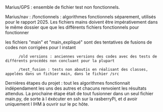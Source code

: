 Marius/GPS : ensemble de fichier test non fonctionnels.


Marius/nav : 
          /fonctionnels : algorithmes fonctionnels séparement, utilisés pour le rapport 2025. Les fichiers mains doivent être impérativement dans le même dossier que
                          que les différents fichiers fonctionnels pour fonctionner
                          
les fichiers "main" et "main_expliqué" sont des tentatives de fusions de codes non corrigées pour l instant
                          
          /old versions : anciennes versions des codes avec des tests de différents procédés non concluant pour la plupart
          
          /test_fusion : tests non aboutis en réalisant des classes, appelées dans un fichier main, dans le fichier /src

Dernières étapes du projet : tout les algorithmes fonctionnait indépendament les uns des autres et chacuns renvoient les résultats attendus.
La prochaine étape était de tout fusionner dans un seul fichier main.py, de sorte à l éxécuter en ssh sur la rasberryPi, et d avoir uniquement l IHM à ouvrir
sur le pc hôte.
